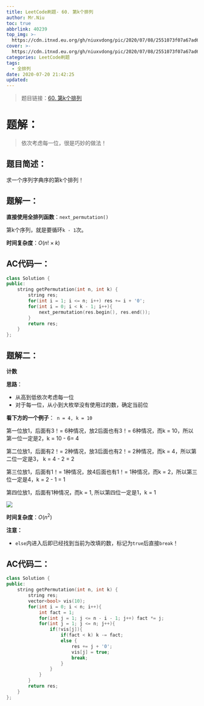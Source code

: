 ```yaml
---
title: LeetCode刷题- 60. 第k个排列
author: Mr.Niu
toc: true
abbrlink: 40239
top_img: >-
  https://cdn.itnxd.eu.org/gh/niuxvdong/pic/2020/07/08/2551073f07a67ad60680fbe2eb942569.png
cover: >-
  https://cdn.itnxd.eu.org/gh/niuxvdong/pic/2020/07/08/2551073f07a67ad60680fbe2eb942569.png
categories: LeetCode刷题
tags:
  - 全排列
date: 2020-07-20 21:42:25
updated:
---
```










> 题目链接：[60. 第k个排列]( https://leetcode-cn.com/problems/permutation-sequence/)



# 题解：



> 依次考虑每一位，很是巧妙的做法！



## 题目简述：



求一个序列字典序的第k个排列！

## 题解一：





**直接使用全排列函数**：`next_permutation()`

第k个序列，就是要循环`k - 1`次。



**时间复杂度**：$O(n! \times k)$



## AC代码一：



```c++
class Solution {
public:
    string getPermutation(int n, int k) {
        string res;
        for(int i = 1; i <= n; i++) res += i + '0';
        for(int i = 0; i < k - 1; i++){
            next_permutation(res.begin(), res.end());
        }
        return res;
    }
};
```





## 题解二：

**计数**

**思路**：

- 从高到低依次考虑每一位
- 对于每一位，从小到大枚举没有使用过的数，确定当前位

**看下方的一个例子**：` n = 4, k = 10`



第一位放1，后面有3！= 6种情况，放2后面也有3！= 6种情况，而k = 10，所以第一位一定是2，k = 10 - 6= 4

第二位放1，后面有2！= 2种情况，放3后面也有2！= 2种情况，而k = 4，所以第二位一定是3， k = 4 - 2 = 2

第三位放1，后面有1！= 1种情况，放4后面也有1！= 1种情况，而k = 2，所以第三位一定是4，k = 2 - 1 = 1

第四位放1，后面有1种情况，而k = 1, 所以第四位一定是1，k = 1





![](https://cdn.itnxd.eu.org/gh/niuxvdong/pic/2020/07/20/6c7692fd4d611fbd9f1299e2fcb5fee6.png)

**时间复杂度**：$O(n^2)$



**注意：**

- `else`内进入后即已经找到当前为改填的数，标记为`true`后直接`break`！

## AC代码二：



```c++
class Solution {
public:
    string getPermutation(int n, int k) {
        string res;
        vector<bool> vis(10);
        for(int i = 0; i < n; i++){
            int fact = 1;
            for(int j = 1; j <= n - i - 1; j++) fact *= j;
            for(int j = 1; j <= n; j++){
                if(!vis[j]){
                    if(fact < k) k -= fact;
                    else {
                        res += j + '0';
                        vis[j] = true;
                        break;
                    }
                }
            }
        }
        return res;
    }
};
```



